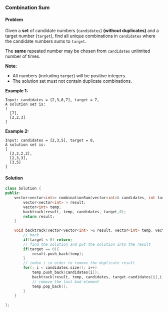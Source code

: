 ### Combination Sum

#### Problem

Given a **set** of candidate numbers (`candidates`) **(without duplicates)** and a target number (`target`), find all unique combinations in `candidates` where the candidate numbers sums to `target`.

The **same** repeated number may be chosen from `candidates` unlimited number of times.

**Note:**

- All numbers (including `target`) will be positive integers.
- The solution set must not contain duplicate combinations.

**Example 1:**

```
Input: candidates = [2,3,6,7], target = 7,
A solution set is:
[
  [7],
  [2,2,3]
]
```

**Example 2:**

```
Input: candidates = [2,3,5], target = 8,
A solution set is:
[
  [2,2,2,2],
  [2,3,3],
  [3,5]
]
```

#### Solution

```c++
class Solution {
public:
    vector<vector<int>> combinationSum(vector<int>& candidates, int target) {
        vector<vector<int> > result;
        vector<int> temp;
        backtrack(result, temp, candidates, target,0);
        return result;
    }
    
    void backtrack(vector<vector<int> >& result, vector<int> temp, vector<int>& candidates, int target, int i){
        // back
        if(target < 0) return;
        // find the solution and put the solution into the result
        if(target == 0){
            result.push_back(temp);
        }
        // index i in order to remove the duplicate result
        for(; i < candidates.size(); i++)
            temp.push_back(candidates[i]);
            backtrack(result, temp, candidates, target-candidates[i],i);
            // remove the last bad element
            temp.pop_back();
        }
    }
    
};
```

